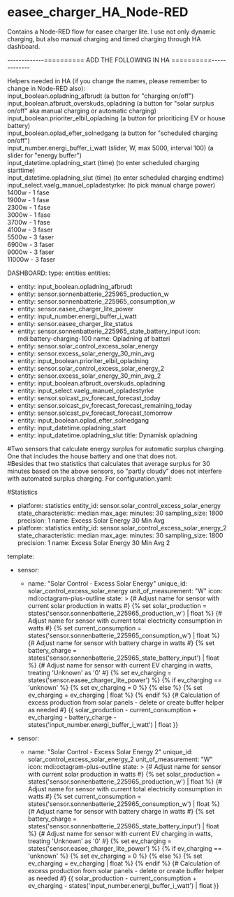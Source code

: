 # easee_charger_HA_Node-RED
Contains a Node-RED flow for easee charger lite. I use not only dynamic charging, but also manual charging and timed charging through HA dashboard.



-------------========== ADD THE FOLLOWING IN HA ==========-------------

Helpers needed in HA (if you change the names, please remember to change in Node-RED also):<br>
input_boolean.opladning_afbrudt (a button for "charging on/off")<br>
input_boolean.afbrudt_overskuds_opladning (a button for "solar surplus on/off" aka manual charging or automatic charging)<br>
input_boolean.prioriter_elbil_opladning (a button for prioriticing EV or house battery)<br>
input_boolean.oplad_efter_solnedgang  (a button for "scheduled charging on/off")<br>
input_number.energi_buffer_i_watt (slider, W, max 5000, interval 100) (a slider for "energy buffer")<br>
input_datetime.opladning_start (time) (to enter scheduled charging starttime)<br>
input_datetime.opladning_slut (time) (to enter scheduled charging endtime)<br>
input_select.vaelg_manuel_opladestyrke: (to pick manual charge power)<br>
1400w - 1 fase<br>
1900w - 1 fase<br>
2300w - 1 fase<br>
3000w - 1 fase<br>
3700w - 1 fase<br>
4100w - 3 faser<br>
5500w - 3 faser<br>
6900w - 3 faser<br>
9000w - 3 faser<br>
11000w - 3 faser<br>


DASHBOARD:
type: entities
entities:
  - entity: input_boolean.opladning_afbrudt
  - entity: sensor.sonnenbatterie_225965_production_w
  - entity: sensor.sonnenbatterie_225965_consumption_w
  - entity: sensor.easee_charger_lite_power
  - entity: input_number.energi_buffer_i_watt
  - entity: sensor.easee_charger_lite_status
  - entity: sensor.sonnenbatterie_225965_state_battery_input
    icon: mdi:battery-charging-100
    name: Opladning af batteri
  - entity: sensor.solar_control_excess_solar_energy
  - entity: sensor.excess_solar_energy_30_min_avg
  - entity: input_boolean.prioriter_elbil_opladning
  - entity: sensor.solar_control_excess_solar_energy_2
  - entity: sensor.excess_solar_energy_30_min_avg_2
  - entity: input_boolean.afbrudt_overskuds_opladning
  - entity: input_select.vaelg_manuel_opladestyrke
  - entity: sensor.solcast_pv_forecast_forecast_today
  - entity: sensor.solcast_pv_forecast_forecast_remaining_today
  - entity: sensor.solcast_pv_forecast_forecast_tomorrow
  - entity: input_boolean.oplad_efter_solnedgang
  - entity: input_datetime.opladning_start
  - entity: input_datetime.opladning_slut
title: Dynamisk opladning

#Two sensors that calculate energy surplus for automatic surplus charging. One that includes the house battery and one that does not.<br>
#Besides that two statistics that calculates that average surplus for 30 minutes based on the above sensors, so "partly cloudy" does not interfere with automated surplus charging.
For configuration.yaml:

#Statistics
  - platform: statistics
    entity_id: sensor.solar_control_excess_solar_energy
    state_characteristic: median
    max_age:
      minutes: 30
    sampling_size: 1800
    precision: 1
    name: Excess Solar Energy 30 Min Avg
  - platform: statistics
    entity_id: sensor.solar_control_excess_solar_energy_2
    state_characteristic: median
    max_age:
      minutes: 30
    sampling_size: 1800
    precision: 1
    name: Excess Solar Energy 30 Min Avg 2


template:
  - sensor:
      - name: "Solar Control - Excess Solar Energy"
        unique_id: solar_control_excess_solar_energy
        unit_of_measurement: "W"
        icon: mdi:octagram-plus-outline
        state: >
          {# Adjust name for sensor with current solar production in watts #}
          {% set solar_production = states('sensor.sonnenbatterie_225965_production_w') | float %}
          {# Adjust name for sensor with current total electricity consumption in watts #}
          {% set current_consumption = states('sensor.sonnenbatterie_225965_consumption_w') | float %}
          {# Adjust name for sensor with battery charge in watts #}
          {% set battery_charge = states('sensor.sonnenbatterie_225965_state_battery_input') | float %}
          {# Adjust name for sensor with current EV charging in watts, treating 'Unknown' as '0' #}
          {% set ev_charging = states('sensor.easee_charger_lite_power') %}
          {% if ev_charging == 'unknown' %}
            {% set ev_charging = 0 %}
          {% else %}
            {% set ev_charging = ev_charging | float %}
          {% endif %}
          {# Calculation of excess production from solar panels - delete or create buffer helper as needed #}
          {{ solar_production - current_consumption + ev_charging - battery_charge - states('input_number.energi_buffer_i_watt') | float }}

  - sensor:
      - name: "Solar Control - Excess Solar Energy 2"
        unique_id: solar_control_excess_solar_energy_2
        unit_of_measurement: "W"
        icon: mdi:octagram-plus-outline
        state: >
          {# Adjust name for sensor with current solar production in watts #}
          {% set solar_production = states('sensor.sonnenbatterie_225965_production_w') | float %}
          {# Adjust name for sensor with current total electricity consumption in watts #}
          {% set current_consumption = states('sensor.sonnenbatterie_225965_consumption_w') | float %}
          {# Adjust name for sensor with battery charge in watts #}
          {% set battery_charge = states('sensor.sonnenbatterie_225965_state_battery_input') | float %}
          {# Adjust name for sensor with current EV charging in watts, treating 'Unknown' as '0' #}
          {% set ev_charging = states('sensor.easee_charger_lite_power') %}
          {% if ev_charging == 'unknown' %}
            {% set ev_charging = 0 %}
          {% else %}
            {% set ev_charging = ev_charging | float %}
          {% endif %}
          {# Calculation of excess production from solar panels - delete or create buffer helper as needed #}
          {{ solar_production - current_consumption + ev_charging - states('input_number.energi_buffer_i_watt') | float }}
